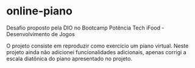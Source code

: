 # online-piano
Desafio proposto pela DIO no Bootcamp Potência Tech iFood - Desenvolvimento de Jogos

O projeto consiste em reproduzir como exercício um piano virtual. Neste projeto ainda não adicionei funcionalidades adicionais, apenas corrigi a escala diatônica do piano apresentado no projeto.

